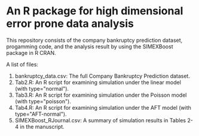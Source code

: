 # An R package for high dimensional error prone data analysis
This repository consists of the company bankruptcy prediction dataset, progamming code, and the analysis result by using the SIMEXBoost package in R CRAN. 

A list of files:
1. bankruptcy_data.csv: The full Company Bankruptcy Prediction dataset.
2. Tab2.R: An R script for examining simulation under the linear model (with type="normal").
3. Tab3.R: An R script for examining simulation under the Poisson model (with type="poisson").
4. Tab4.R: An R script for examining simulation under the AFT model (with type="AFT-normal").
5. SIMEXBoost_RJournal.csv: A summary of simulation results in Tables 2-4 in the manuscript.
